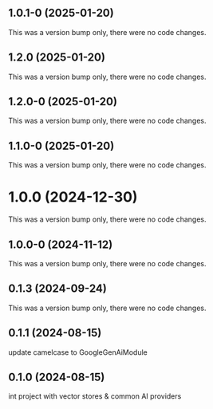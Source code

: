## 1.0.1-0 (2025-01-20)

This was a version bump only, there were no code changes.

## 1.2.0 (2025-01-20)

This was a version bump only, there were no code changes.

## 1.2.0-0 (2025-01-20)

This was a version bump only, there were no code changes.

## 1.1.0-0 (2025-01-20)

This was a version bump only, there were no code changes.

# 1.0.0 (2024-12-30)

This was a version bump only, there were no code changes.

## 1.0.0-0 (2024-11-12)

This was a version bump only, there were no code changes.

## 0.1.3 (2024-09-24)

This was a version bump only, there were no code changes.

## 0.1.1 (2024-08-15)

update camelcase to GoogleGenAiModule

## 0.1.0 (2024-08-15)

int project with vector stores & common AI providers